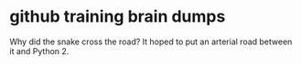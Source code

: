 # github training brain dumps

Why did the snake cross the road?  It hoped to put an arterial road between it and Python 2.
